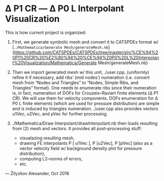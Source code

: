 # Δ P1 CR — Δ P0 L Interpolant Visualization

This is how current project is organized:

1. First, we generate symbolic mesh and convert it to CATSPDEs format w/ 
   [`./Mathematica/Generate Mesh/generateMesh.nb`](https://github.com/CATSPDEs/CATSPDEs/tree/master/sln/%CE%94%20P1%20CR%20%E2%80%94%20%CE%94%20P0%20L%20Interpolant%20Visualization/Mathematica/Generate Mesh/generateMesh.nb)

2. Then we import generated mesh w/ this unit, ./user.cpp, (uniformly) refine it if necessary, add ribs’ (mid nodes’) 
   numeration (i.e. convert mesh from “Nodes and Triangles” to “Nodes, Simple Ribs, and Triangles” format).
	One needs to enumerate ribs since their numeration is, in fact, numeration of DOFs for Crouzeix–Raviart 
	finite elements (Δ P1 CR). We will use them for velocity components.
	DOFs enumeration for Δ P0 L finite elements (which are used for pressure distribution) are simple and is 
	induced by triangles numeration.
	./user.cpp also provides vectors u1Vec, u2Vec, and pVec for further processing.

3. ./Mathematica/Draw Interpolant/drawInterpolant.nb then loads resulting from (2) mesh and vectors.
   It provides all post–processing stuff:
	* visualazing resulting mesh,
	* drawing FE interpolants P [ u1Vec ], P [u2Vec], P [pVec] 
	  (also as a vector velocity field w/ background density plot for pressure distribution),
	* computing L2–norms of errors,
	* etc.
	 
— Žilyzkov Alexander, Oct 2016
